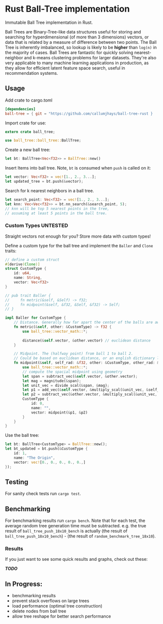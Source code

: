 # Rust Ball-Tree implementation

Immutable Ball Tree implementation in Rust.

Ball Trees are Binary-Tree-like data structures useful for storing and searching for hyperdimensional (of more than 3 dimensions) vectors, or data that is related by a measure of difference between two points. The Ball Tree is inherently imbalanced, so lookup is likely to be **higher** than `log(n)` in the majority of cases. Ball Trees are fantastic for quickly solving nearest-neighbor and k-means clustering problems for larger datasets. They're also very applicable to many machine learning applications in production, as they allow for efficient latent feature space search, useful in recommendation systems.

## Usage
Add crate to cargo.toml
```toml
[dependencies]
ball-tree = { git = "https://github.com/callumjhays/ball-tree-rust }
```

Import crate for use:
```rust
extern crate ball_tree;

use ball_tree::ball_tree::BallTree;
```

Create a new ball tree:
```rust
let bt: BallTree<Vec<f32>> = BallTree::new()
```

Insert Items into ball tree. Note, `bt` is consumed when `push` is called on it:
```rust
let vector: Vec<f32> = vec![1., 2., 3...];
let updated_tree = bt.push(&vector);
```

Search for k nearest neighbors in a ball tree.
```rust
let search_point: Vec<f32> = vec![1., 2., 3...];
let knn: Vec<Vec<f32>> = bt.nn_search(&search_point, 5);
// knn will be top 5 nearest points in the tree,
// assuming at least 5 points in the ball tree.
```

### Custom Types UNTESTED
Straight vectors not enough for you? Store more data with custom types!

Define a custom type for the ball tree and implement the `Baller` and `Clone` traits:
```rust
// define a custom struct
#[derive(Clone)]
struct CustomType {
    id: u64,
    name: String,
    vector: Vec<f32>
}

// pub trait Baller {
//     fn metric(&self, &Self) -> f32;
//     fn midpoint(&self, &f32, &Self, &f32) -> Self;
// }

impl Baller for CustomType {
    // Distance. Generally how far apart the center of the balls are away from each-other
    fn metric(&self, other: &CustomType) -> f32 {
        use ball_tree::vector_math::*;
        
        distance(&self.vector, &other.vector) // euclidean distance
    }

    // Midpoint. The (halfway point) from ball 1 to ball 2.
    // Could be based on euclidean distance, or an english dictionary lookup!
    fn midpoint(&self, self_rad: &f32, other: &CustomType, other_rad: &f32) -> CustomType {
        use ball_tree::vector_math::*;
        // compute the spacial midpoint using geometry
        let span = subtract_vec(&self.vector, &other.vector);
        let mag = magnitude(&span);
        let unit_vec = divide_scal(&span, &mag);
        let p1 = add_vec(&self.vector, &multiply_scal(&unit_vec, &self_rad));
        let p2 = subtract_vec(&other.vector, &multiply_scal(&unit_vec, &other_rad));
        CustomType {
            id: 0,
            name: "",
            vector: midpoint(&p1, &p2)
        }
    }
}
```

Use the ball tree:
```rust
let bt: BallTree<CustomType> = BallTree::new();
let bt_updated = bt.push(&CustomType {
    id: 1,
    name: "The Origin",
    vector: vec![0., 0., 0., 0., 0.,]
});
```

## Testing
For sanity check tests run `cargo test`.

## Benchmarking
For benchmarking results run `cargo bench`.
Note that for each test, the average random tree generation time must be subtracted.
e.g. the true result of `ball_tree_push_18x10_bench` is actually (the result of `ball_tree_push_18x10_bench`) - (the result of `random_benchmark_tree_18x10`).

### Results
If you just want to see some quick results and graphs, check out these:

***TODO***

## In Progress:
- benchmarking results
- prevent stack overflows on large trees
- load performance (optimal tree construction)
- delete nodes from ball tree
- allow tree reshape for better search performance
